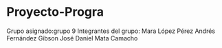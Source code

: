 # Proyecto-Progra
Grupo asignado:grupo 9
Integrantes del grupo:
Mara López Pérez
Andrés Fernández Gibson
José Daniel Mata Camacho
